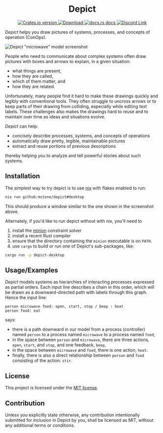 <div align="center">
  <h1>Depict</h1>
</div>

<div align="center">
  <!-- Crates version -->
  <a href="https://crates.io/crates/depict">
    <img src="https://img.shields.io/crates/v/depict.svg?style=flat-square"
    alt="Crates.io version" />
  </a>
  <!-- Downloads -->
  <a href="https://crates.io/crates/depict">
    <img src="https://img.shields.io/crates/d/depict.svg?style=flat-square"
      alt="Download" />
  </a>
  <!-- docs -->
  <a href="https://docs.rs/depict">
    <img src="https://img.shields.io/badge/docs-latest-blue.svg?style=flat-square"
      alt="docs.rs docs" />
  </a>
  <!-- CI
  <a href="https://github.com/mstone/depict/actions">
    <img src="https://github.com/mstone/depict/actions/workflows/main.yml/badge.svg"
      alt="CI status" />
  </a> -->
  <!-- Discord -->
  <a href="https://discord.gg/UpWYZ5dN">
    <img src="https://img.shields.io/discord/973591045881360414.svg?logo=discord&style=flat-square" alt="Discord Link" />
  </a>
</div>

*Depict* helps you draw pictures of systems, processes, and concepts of operation (ConOps).

![Depict "microwave" model screenshot](https://raw.githubusercontent.com/mstone/depict/main/doc/microwave.gif)

People who need to communicate about complex systems often draw pictures with boxes and arrows to explain, in a given situation:
* what things are present, 
* how they are called, 
* which of them matter, and 
* how they are related.

Unfortunately, many people find it hard to make these drawings quickly and legibly with conventional tools. They often struggle to uncross arrows or to keep parts of their drawing from colliding, especially while editing text labels. These challenges also makes the drawings hard to reuse and to maintain over time as ideas and situations evolve.

*Depict* can help:
* concisely describe processes, systems, and concepts of operations
* automatically draw pretty, legible, maintainable pictures
* extract and reuse portions of previous descriptions

thereby helping you to analyze and tell powerful stories about such systems.

## Installation

The simplest way to try depict is to use [nix](https://nixos.org/nix/) with flakes enabled to run:

```bash
nix run github:mstone/depict#desktop
```

This should produce a window similar to the one shown in the screenshot above.

Alternately, if you'd like to run depict without with nix, you'll need to

1. install the [minion](https://github.com/minion/minion) constraint solver
2. install a recent Rust compiler
3. ensure that the directory containing the `minion` executable is on `PATH`.
4. use `cargo` to build or run one of Depict's sub-packages, like:

```bash
cargo run -p depict-desktop
```


## Usage/Examples

*Depict* models systems as hierarchies of interacting processes expressed as partial orders. Each input line describes a chain in this order, which will be drawn as a downward-directed path with labels through this graph. Hence the input line:

```
person microwave food: open, start, stop / beep : heat
person food: eat
```

says: 

* there is a path downward in our model from a process (controller) named `person` to a process named `microwave` to a process named `food`, 
* in the space between `person` and `microwave`, there are three actions, `open`, `start`, and `stop`, and one feedback, `beep`, 
* in the space between `microwave` and `food`, there is one action, `heat`.
* finally, there is also a direct relationship between `person` and `food` consisting of the action: `stir`.

## License

This project is licensed under the [MIT license].

[MIT license]: https://github.com/mstone/depict/blob/main/LICENSE

## Contribution

Unless you explicitly state otherwise, any contribution intentionally submitted for inclusion in Depict by you, shall be licensed as MIT, without any additional terms or conditions.
